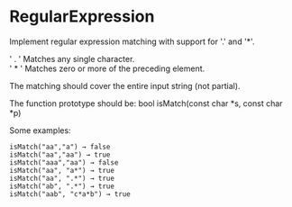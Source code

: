 # RegularExpression
Implement regular expression matching with support for '.' and '*'.

' \. ' Matches any single character.<br>
' \* ' Matches zero or more of the preceding element.

The matching should cover the entire input string (not partial).

The function prototype should be:
bool isMatch(const char *s, const char *p)

Some examples:<br>

```
isMatch("aa","a") → false
isMatch("aa","aa") → true
isMatch("aaa","aa") → false
isMatch("aa", "a*") → true
isMatch("aa", ".*") → true
isMatch("ab", ".*") → true
isMatch("aab", "c*a*b") → true
```
